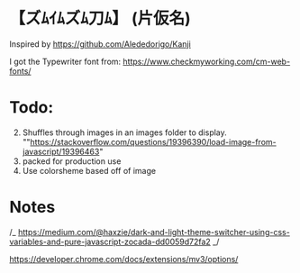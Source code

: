 # 【ズﾑｲﾑズﾑ刀ﾑ】 (片仮名)

Inspired by https://github.com/Alededorigo/Kanji

I got the Typewriter font from: https://www.checkmyworking.com/cm-web-fonts/

# Todo:

2. Shuffles through images in an images folder to display. ""https://stackoverflow.com/questions/19396390/load-image-from-javascript/19396463"
3. packed for production use
4. Use colorsheme based off of image

# Notes

/_ https://medium.com/@haxzie/dark-and-light-theme-switcher-using-css-variables-and-pure-javascript-zocada-dd0059d72fa2 _/

https://developer.chrome.com/docs/extensions/mv3/options/
